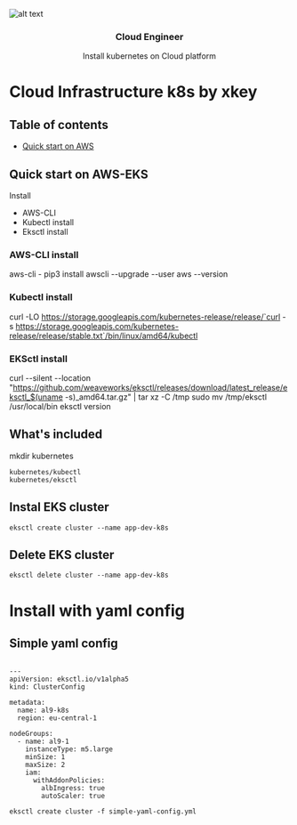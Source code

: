 <p align="center">

![alt text][logo]

[logo]: Devops@4x-min-768x590.png"
  <h3 align="center">Cloud Engineer</h3>

  <p align="center">
    Install kubernetes on Cloud platform
  </p>
</p>


# Cloud Infrastructure k8s by xkey

## Table of contents

- [Quick start on AWS](#quick-start-on-AWS-EKS)

## Quick start on AWS-EKS

Install

- AWS-CLI
- Kubectl install
- Eksctl install


### AWS-CLI install
aws-cli - pip3 install awscli --upgrade --user
aws --version

### Kubectl install
curl -LO https://storage.googleapis.com/kubernetes-release/release/`curl -s https://storage.googleapis.com/kubernetes-release/release/stable.txt`/bin/linux/amd64/kubectl

### EKSctl install

curl --silent --location "https://github.com/weaveworks/eksctl/releases/download/latest_release/eksctl_$(uname -s)_amd64.tar.gz" | tar xz -C /tmp
sudo mv /tmp/eksctl /usr/local/bin
eksctl version

## What's included

mkdir kubernetes

```text
kubernetes/kubectl
kubernetes/eksctl
```

## Instal EKS cluster

```
eksctl create cluster --name app-dev-k8s
```

## Delete EKS cluster
```
eksctl delete cluster --name app-dev-k8s
```

# Install with yaml config

## Simple yaml config

```

---
apiVersion: eksctl.io/v1alpha5
kind: ClusterConfig

metadata:
  name: al9-k8s
  region: eu-central-1

nodeGroups:
  - name: al9-1
    instanceType: m5.large
    minSize: 1
    maxSize: 2
    iam:
      withAddonPolicies:
        albIngress: true
        autoScaler: true

```

```
eksctl create cluster -f simple-yaml-config.yml
```